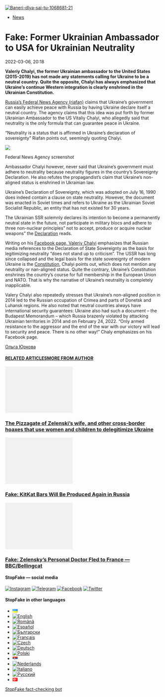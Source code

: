 [![](https://www.stopfake.org/content/uploads/2022/03/Baneri-dlya-sai-tu-1068681-21.png "Baneri-dlya-sai-tu-1068681-21")](https://www.stopfake.org/content/uploads/2022/03/Baneri-dlya-sai-tu-1068681-21.png)

*   [News](https://www.stopfake.org/en/category/news/)

Fake: Former Ukrainian Ambassador to USA for Ukrainian Neutrality
=================================================================

2022-03-06, 20:18

[](https://www.facebook.com/sharer/sharer.php?u=https%3A%2F%2Fwww.stopfake.org%2Fen%2Ffake-former-ukrainian-ambassador-to-usa-for-ukrainian-neutrality%2F "Facebook")[](viber://forward?text=Fake%3A%20Former%20Ukrainian%20Ambassador%20to%20USA%20for%20Ukrainian%20Neutrality%20https%3A%2F%2Fwww.stopfake.org%2Fen%2Ffake-former-ukrainian-ambassador-to-usa-for-ukrainian-neutrality%2F "Viber")[](https://twitter.com/intent/tweet?text=Fake%3A%20Former%20Ukrainian%20Ambassador%20to%20USA%20for%20Ukrainian%20Neutrality&url=https%3A%2F%2Fwww.stopfake.org%2Fen%2Ffake-former-ukrainian-ambassador-to-usa-for-ukrainian-neutrality%2F "X")[](https://api.whatsapp.com/send?text=Fake%3A%20Former%20Ukrainian%20Ambassador%20to%20USA%20for%20Ukrainian%20Neutrality%20https%3A%2F%2Fwww.stopfake.org%2Fen%2Ffake-former-ukrainian-ambassador-to-usa-for-ukrainian-neutrality%2F "Whatsapp")[](https://www.stopfake.org/en/fake-former-ukrainian-ambassador-to-usa-for-ukrainian-neutrality/)[](https://telegram.me/share/url?url=https%3A%2F%2Fwww.stopfake.org%2Fen%2Ffake-former-ukrainian-ambassador-to-usa-for-ukrainian-neutrality%2F&text=Fake%3A%20Former%20Ukrainian%20Ambassador%20to%20USA%20for%20Ukrainian%20Neutrality "Telegram")[](https://www.instagram.com/ "Instagram")

  

**Valeriy Chalyi, the former Ukrainian ambassador to the United States (2015-2019) has not made any statements calling for Ukraine to be a neutral country. Quite the opposite, Chalyi has always emphasized that Ukraine’s continue Western integration is clearly enshrined in the Ukrainian Constitution.**

[Russia’s Federal News Agency (riafan)](https://riafan.ru/4890?utm_source=yxnews&utm_medium=desktop) claims that Ukraine’s government can easily achieve peace with Russia by having Ukraine declare itself a neutral country. The agency claims that this idea was put forth by former Ukrainian Ambassador to the US Vitaliy Chalyi, who allegedly said that neutrality is the only formula that can guarantee peace in Ukraine.

“Neutrality is a status that is affirmed in Ukraine’s declaration of sovereignty” Riafan points out, seemingly quoting Chalyi.

![](https://lh3.googleusercontent.com/824siSm3k_LqsLZwtBCp1sknij4YPORkuw2i1bchG9UNOh058gNIWChsrndHKO6w8W6Nuv2ZC4jITVhuyXsx6Lm80KDFfTEDSN7TjYxYQhSfbR_1R5Yvah5t1O0iq0ODILXmovel)

Federal News Agency screenshot

Ambassador Chalyi however, never said that Ukraine’s government must adhere to neutrality because neutrality figures in the country’s Sovereignty Declaration. He also refutes the propagandist’s claim that Ukraine’s non-aligned status is enshrined in Ukrainian law.

Ukraine’s Declaration of Sovereignty, which was adopted on July 16, 1990 does indeed contain a clause on state neutrality. However, the document was enacted in Soviet times and refers to Ukraine as the Ukrainian Soviet Socialist Republic, an entity that has not existed for 30 years.

The Ukrainian SSR solemnly declares its intention to become a permanently neutral state in the future, not participate in military blocs and adhere to three non-nuclear principles” not to accept, produce or acquire nuclear weapons” the [Declaration](https://zakon.rada.gov.ua/laws/show/55-12#Text) reads.

Writing on his [Facebook page, Valeriy Chalyi](https://www.facebook.com/permalink.php?story_fbid=4737179513060557&id=100003056659575) emphasizes that Russian media references to the Declaration of State Sovereignty as the basis for legitimizing neutrality “does not stand up to criticism”. The USSR has long since collapsed and the legal basis for the state sovereignty of modern Ukraine is the [Constitution](https://www.facebook.com/permalink.php?story_fbid=4737179513060557&id=100003056659575), Chalyi points out, which does not mention any neutrality or nan-aligned status. Quite the contrary, Ukraine’s Constitution enshrines the country’s course for full membership in the European Union and NATO. That is why the narrative of Ukraine’s neutrality is completely inapplicable.

Valery Chalyi also repeatedly stresses that Ukraine’s non-aligned position in 2014 led to the Russian occupation of Crimea and parts of Donetsk and Luhansk regions. He also noted that neutral countries always have international security guarantees: Ukraine also had such a document – the Budapest Memorandum – which Russia brazenly violated by attacking Ukrainian territories in 2014 and on February 24, 2022. “Only armed resistance to the aggressor and the end of the war with our victory will lead to security and peace. There is no other way!” Chaly emphasizes on his Facebook page.

  

[](https://www.facebook.com/sharer/sharer.php?u=https%3A%2F%2Fwww.stopfake.org%2Fen%2Ffake-former-ukrainian-ambassador-to-usa-for-ukrainian-neutrality%2F "Facebook")[](viber://forward?text=Fake%3A%20Former%20Ukrainian%20Ambassador%20to%20USA%20for%20Ukrainian%20Neutrality%20https%3A%2F%2Fwww.stopfake.org%2Fen%2Ffake-former-ukrainian-ambassador-to-usa-for-ukrainian-neutrality%2F "Viber")[](https://twitter.com/intent/tweet?text=Fake%3A%20Former%20Ukrainian%20Ambassador%20to%20USA%20for%20Ukrainian%20Neutrality&url=https%3A%2F%2Fwww.stopfake.org%2Fen%2Ffake-former-ukrainian-ambassador-to-usa-for-ukrainian-neutrality%2F "X")[](https://api.whatsapp.com/send?text=Fake%3A%20Former%20Ukrainian%20Ambassador%20to%20USA%20for%20Ukrainian%20Neutrality%20https%3A%2F%2Fwww.stopfake.org%2Fen%2Ffake-former-ukrainian-ambassador-to-usa-for-ukrainian-neutrality%2F "Whatsapp")[](https://www.stopfake.org/en/fake-former-ukrainian-ambassador-to-usa-for-ukrainian-neutrality/)[](https://telegram.me/share/url?url=https%3A%2F%2Fwww.stopfake.org%2Fen%2Ffake-former-ukrainian-ambassador-to-usa-for-ukrainian-neutrality%2F&text=Fake%3A%20Former%20Ukrainian%20Ambassador%20to%20USA%20for%20Ukrainian%20Neutrality "Telegram")[](https://www.instagram.com/ "Instagram")

[Ольга Юркова](#)

#### [RELATED ARTICLES](#)[MORE FROM AUTHOR](#)

[![](data:image/png;base64,iVBORw0KGgoAAAANSUhEUgAAANoAAACWAQMAAACCSQSPAAAAA1BMVEWurq51dlI4AAAAAXRSTlMmkutdmwAAABpJREFUWMPtwQENAAAAwiD7p7bHBwwAAAAg7RD+AAGXD7BoAAAAAElFTkSuQmCC "The Pizzagate of Zelenski’s wife, and other cross-border hoaxes that use women and children to delegitimize Ukraine")](https://www.stopfake.org/en/the-pizzagate-of-zelenski-s-wife-and-other-cross-border-hoaxes-that-use-women-and-children-to-delegitimize-ukraine/ "The Pizzagate of Zelenski’s wife, and other cross-border hoaxes that use women and children to delegitimize Ukraine")

### [The Pizzagate of Zelenski’s wife, and other cross-border hoaxes that use women and children to delegitimize Ukraine](https://www.stopfake.org/en/the-pizzagate-of-zelenski-s-wife-and-other-cross-border-hoaxes-that-use-women-and-children-to-delegitimize-ukraine/ "The Pizzagate of Zelenski’s wife, and other cross-border hoaxes that use women and children to delegitimize Ukraine")

[![](data:image/png;base64,iVBORw0KGgoAAAANSUhEUgAAANoAAACWAQMAAACCSQSPAAAAA1BMVEWurq51dlI4AAAAAXRSTlMmkutdmwAAABpJREFUWMPtwQENAAAAwiD7p7bHBwwAAAAg7RD+AAGXD7BoAAAAAElFTkSuQmCC "Fake: KitKat Bars Will Be Produced Again in Russia")](https://www.stopfake.org/en/fake-kitkat-bars-will-be-produced-again-in-russia/ "Fake: KitKat Bars Will Be Produced Again in Russia")

### [Fake: KitKat Bars Will Be Produced Again in Russia](https://www.stopfake.org/en/fake-kitkat-bars-will-be-produced-again-in-russia/ "Fake: KitKat Bars Will Be Produced Again in Russia")

[![](data:image/png;base64,iVBORw0KGgoAAAANSUhEUgAAANoAAACWAQMAAACCSQSPAAAAA1BMVEWurq51dlI4AAAAAXRSTlMmkutdmwAAABpJREFUWMPtwQENAAAAwiD7p7bHBwwAAAAg7RD+AAGXD7BoAAAAAElFTkSuQmCC "Fake: Zelensky’s Personal Doctor Fled to France — BBC/Bellingcat")](https://www.stopfake.org/en/fake-zelensky-s-personal-doctor-fled-to-france-bbc-bellingcat/ "Fake: Zelensky’s Personal Doctor Fled to France — BBC/Bellingcat")

### [Fake: Zelensky’s Personal Doctor Fled to France — BBC/Bellingcat](https://www.stopfake.org/en/fake-zelensky-s-personal-doctor-fled-to-france-bbc-bellingcat/ "Fake: Zelensky’s Personal Doctor Fled to France — BBC/Bellingcat")

[](#)[](#)

#### StopFake — social media

[![Instagram](https://www.stopfake.org/content/uploads/2020/09/inAsset-1.png)](https://www.instagram.com/stopfakingnews/) [![Telegram](https://www.stopfake.org/content/uploads/2020/09/teAsset-1.png)](https://t.me/StopFake) [![Facebook](https://www.stopfake.org/content/uploads/2020/10/facebook.png)](https://www.facebook.com/stopfakeukraine) [![Twitter](https://www.stopfake.org/content/uploads/2024/03/twitter_x_new_logo_x_rounded_icon_256078.png)](https://twitter.com/StopFakingNews)

#### StopFake in other languages

*   [![Українська](data:image/png;base64,iVBORw0KGgoAAAANSUhEUgAAABAAAAALCAMAAABBPP0LAAAAb1BMVEUAhP8AfP0Ac/oAZ/UAV/B5yv9wxv5iwf1WvP1Ot/gAQOlMt/1Bs/s1rfkpqPdBsfYdovUAkciK0edqwuBautpNtdZAr9IATZr43QD8/GX6+kn5+Tr4+C329iD09BTy8g309DHguQDy8iruzwDnwwAuoRPoAAAASElEQVR4AU3MAQYDQRAF0Ve9WRAQYO5/zUgSDIxf8DQdiGR3I7v0YOLS3ns4PPt8Wq86vn6vVht7NRzG0OHRSpDb8Gt5IvjAHy/kBL+aIRygAAAAAElFTkSuQmCC)](https://www.stopfake.org/uk/fejk-kolishnij-posol-ukrayini-u-ssha-za-progoloshennya-ukrayinoyu-nejtralitetu/)
*   [![English](/content/polylang/en_US.png)](https://www.stopfake.org/en/fake-former-ukrainian-ambassador-to-usa-for-ukrainian-neutrality/)
*   [![Română](/content/polylang/ro_RO.png)](https://www.stopfake.org/ro/pagina-principala/)
*   [![Español](/content/polylang/es_ES.png)](https://www.stopfake.org/es/portada/)
*   [![Български](/content/polylang/bg_BG.png)](https://www.stopfake.org/bg/nachalo/)
*   [![Français](/content/polylang/fr_FR.png)](https://www.stopfake.org/fr/accueil/)
*   [![Czech](/content/polylang/cs_CZ.png)](https://www.stopfake.org/cz/domu/)
*   [![Deutsch](/content/polylang/de_DE.png)](https://www.stopfake.org/de/start/)
*   [![Polski](/content/polylang/pl_PL.png)](https://www.stopfake.org/pl/strona-glowna/)
*   [![Српски језик](data:image/png;base64,iVBORw0KGgoAAAANSUhEUgAAABAAAAALCAMAAABBPP0LAAAAbFBMVEXkAADhAADbAADSAADMAADHAADzY1jnXlTcWVDBAADoNjbWMjPogFXlflTNPkL19XYAHno2grgAWqLto6TwubkAVZkwc6QAGmwAHXc1f7b19fXy8vLuxMU0frPaeHrSXWDm5ubrztDPb3Pr6+sXdtjeAAAAVklEQVR4AQXBQQqCABRAwXn5E4lo0/3vGK2SMJtJQkjUFQTRZFQd4DCw5ASYR+lr/S1Qs7XrXjtgzO6WE2Aux+b18L4H53qB57o+wybTyU7wwWw4APAHXWkRm6nRMmoAAAAASUVORK5CYII=)](https://www.stopfake.org/sr/naslovna/)
*   [![Nederlands](/content/polylang/nl_NL.png)](https://www.stopfake.org/nl/home-2/)
*   [![Italiano](/content/polylang/it_IT.png)](https://www.stopfake.org/it/home/)
*   [![Русский](/content/polylang/ru_RU.png)](https://www.stopfake.org/ru/fejk-byvshij-posol-ukrainy-v-ssha-za-obyavlenie-ukrainoj-nejtraliteta/)
*   [![Türkçe](data:image/png;base64,iVBORw0KGgoAAAANSUhEUgAAABAAAAALCAMAAABBPP0LAAAARVBMVEX+AAD3AADwAAD+fHz9cHH7ZGT9WVn6UFDpAAD9oKD5Q0P5OTn2MzP1Kir7ubr65ub1Gxv69PTzDw/kAAD319ffAAD4iooXHQ3FAAAAYklEQVR4AT3HhW0EQRQD0Oc/KG3/dQYEYTg2O+4IQbTHydWt0fw2Sfz8Fuw51+U3On7a6/pc/as1UZLDyuq13lWOwpdPn3+v7XJiDD3DR1N87Qr5WXX9zyQ9opEIOwkmDgr/ZXASmpFRqe0AAAAASUVORK5CYII=)](https://www.stopfake.org/tr/ana-sayfa-2/)

[StopFake fact-checking bot](https://t.me/StopFakeUkraine_bot)